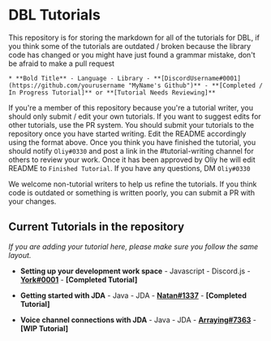 # DBL Tutorials

This repository is for storing the markdown for all of the tutorials for DBL, if you think some of the tutorials are outdated / broken because the library code has changed or you might have just found a grammar mistake, don't be afraid to make a pull request

`* **Bold Title** - Language - Library - **[DiscordUsername#0001](https://github.com/yourusername "MyName's Github")** - **[Completed / In Progress Tutorial]** or **[Tutorial Needs Reviewing]**`

If you're a member of this repository because you're a tutorial writer, you should only submit / edit your own tutorials. If you want to suggest edits for other tutorials, use the PR system. You should submit your tutorials to the repository once you have started writing. Edit the README accordingly using the format above. Once you think you have finished the tutorial, you should notify `Oliy#0330` and post a link in the #tutorial-writing channel for others to review your work. Once it has been approved by Oliy he will edit README to `Finished Tutorial`. If you have any questions, DM `Oliy#0330` 

We welcome non-tutorial writers to help us refine the tutorials. If you think code is outdated or something is written poorly, you can submit a PR with your changes.

## Current Tutorials in the repository 
*If you are adding your tutorial here, please make sure you follow the same layout.*

* **Setting up your development work space** - Javascript - Discord.js - **[York#0001](https://github.com/YorkAARGH "York's Github")** - **[Completed Tutorial]**

* **Getting started with JDA** - Java - JDA - **[Natan#1337](https://github.com/natanbc "Natan's Github")** - **[Completed Tutorial]**

* **Voice channel connections with JDA** - Java - JDA - **[Arraying#7363](https://github.com/Arraying "Arraying's GitHub")** - **[WIP Tutorial]**
